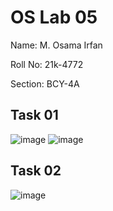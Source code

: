 # OS Lab 05
Name: M. Osama Irfan

Roll No: 21k-4772

Section: BCY-4A

## Task 01
![image](https://github.com/osamaairfan/OsLabSpr23/assets/115397536/f874309b-4867-46e7-86b7-ff80ae11eaad)
![image](https://github.com/osamaairfan/OsLabSpr23/assets/115397536/5b369b38-1625-42e3-9c88-0044487aa50c)


## Task 02
![image](https://github.com/osamaairfan/OsLabSpr23/assets/115397536/bf4f584a-18f7-4c8d-8d4b-535190b9795b)
